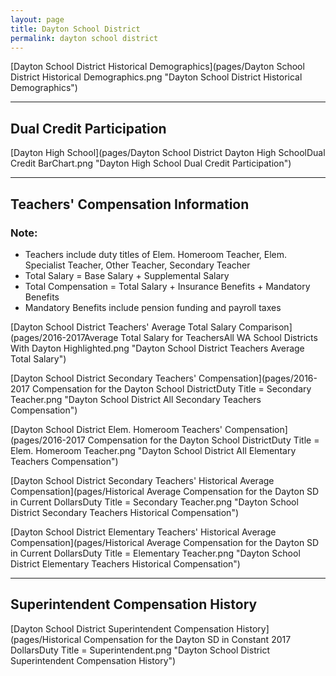 ```yaml
---
layout: page
title: Dayton School District
permalink: dayton school district
---
```



[Dayton School District Historical Demographics](pages/Dayton School District Historical Demographics.png "Dayton School District Historical Demographics")

___

## Dual Credit Participation

[Dayton High School](pages/Dayton School District Dayton High SchoolDual Credit BarChart.png "Dayton High School Dual Credit Participation")


___

## Teachers' Compensation Information
### Note:
- Teachers include duty titles of Elem. Homeroom Teacher, Elem. Specialist Teacher, Other Teacher, Secondary Teacher
- Total Salary = Base Salary + Supplemental Salary
- Total Compensation = Total Salary + Insurance Benefits + Mandatory Benefits
- Mandatory Benefits include pension funding and payroll taxes

[Dayton School District Teachers' Average Total Salary Comparison](pages/2016-2017Average Total Salary for TeachersAll WA School Districts With Dayton Highlighted.png "Dayton School District Teachers Average Total Salary")

[Dayton School District Secondary Teachers' Compensation](pages/2016-2017 Compensation for the Dayton School DistrictDuty Title = Secondary Teacher.png "Dayton School District All Secondary Teachers Compensation")

[Dayton School District Elem. Homeroom Teachers' Compensation](pages/2016-2017 Compensation for the Dayton School DistrictDuty Title = Elem. Homeroom Teacher.png "Dayton School District All Elementary Teachers Compensation")

[Dayton School District Secondary Teachers' Historical Average Compensation](pages/Historical Average Compensation for the Dayton SD in Current DollarsDuty Title = Secondary Teacher.png "Dayton School District Secondary Teachers Historical Compensation")

[Dayton School District Elementary Teachers' Historical Average Compensation](pages/Historical Average Compensation for the Dayton SD in Current DollarsDuty Title = Elementary Teacher.png "Dayton School District Elementary Teachers Historical Compensation")


___

## Superintendent Compensation History

[Dayton School District Superintendent Compensation History](pages/Historical Compensation for the Dayton SD in Constant 2017 DollarsDuty Title = Superintendent.png "Dayton School District Superintendent Compensation History")

